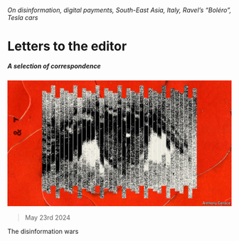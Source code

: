 ###### On disinformation, digital payments, South-East Asia, Italy, Ravel’s “Boléro”, Tesla cars

# Letters to the editor 

##### A selection of correspondence 

![image](images/20240504_STD001.jpg) 

> May 23rd 2024 


The disinformation wars

